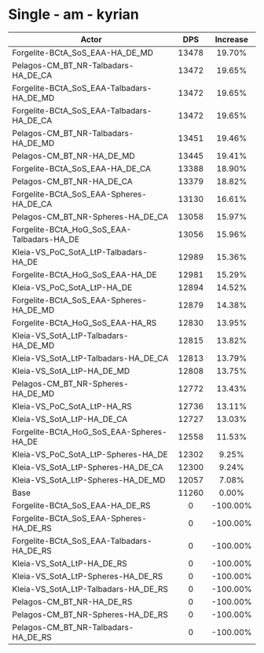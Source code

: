 # Single - am - kyrian
| Actor | DPS | Increase |
|---|:---:|:---:|
|Forgelite-BCtA_SoS_EAA-HA_DE_MD|13478|19.70%|
|Pelagos-CM_BT_NR-Talbadars-HA_DE_CA|13472|19.65%|
|Forgelite-BCtA_SoS_EAA-Talbadars-HA_DE_MD|13472|19.65%|
|Forgelite-BCtA_SoS_EAA-Talbadars-HA_DE_CA|13472|19.65%|
|Pelagos-CM_BT_NR-Talbadars-HA_DE_MD|13451|19.46%|
|Pelagos-CM_BT_NR-HA_DE_MD|13445|19.41%|
|Forgelite-BCtA_SoS_EAA-HA_DE_CA|13388|18.90%|
|Pelagos-CM_BT_NR-HA_DE_CA|13379|18.82%|
|Forgelite-BCtA_SoS_EAA-Spheres-HA_DE_CA|13130|16.61%|
|Pelagos-CM_BT_NR-Spheres-HA_DE_CA|13058|15.97%|
|Forgelite-BCtA_HoG_SoS_EAA-Talbadars-HA_DE|13056|15.96%|
|Kleia-VS_PoC_SotA_LtP-Talbadars-HA_DE|12989|15.36%|
|Forgelite-BCtA_HoG_SoS_EAA-HA_DE|12981|15.29%|
|Kleia-VS_PoC_SotA_LtP-HA_DE|12894|14.52%|
|Forgelite-BCtA_SoS_EAA-Spheres-HA_DE_MD|12879|14.38%|
|Forgelite-BCtA_HoG_SoS_EAA-HA_RS|12830|13.95%|
|Kleia-VS_SotA_LtP-Talbadars-HA_DE_MD|12815|13.82%|
|Kleia-VS_SotA_LtP-Talbadars-HA_DE_CA|12813|13.79%|
|Kleia-VS_SotA_LtP-HA_DE_MD|12808|13.75%|
|Pelagos-CM_BT_NR-Spheres-HA_DE_MD|12772|13.43%|
|Kleia-VS_PoC_SotA_LtP-HA_RS|12736|13.11%|
|Kleia-VS_SotA_LtP-HA_DE_CA|12727|13.03%|
|Forgelite-BCtA_HoG_SoS_EAA-Spheres-HA_DE|12558|11.53%|
|Kleia-VS_PoC_SotA_LtP-Spheres-HA_DE|12302|9.25%|
|Kleia-VS_SotA_LtP-Spheres-HA_DE_CA|12300|9.24%|
|Kleia-VS_SotA_LtP-Spheres-HA_DE_MD|12057|7.08%|
|Base|11260|0.00%|
|Forgelite-BCtA_SoS_EAA-HA_DE_RS|0|-100.00%|
|Forgelite-BCtA_SoS_EAA-Spheres-HA_DE_RS|0|-100.00%|
|Forgelite-BCtA_SoS_EAA-Talbadars-HA_DE_RS|0|-100.00%|
|Kleia-VS_SotA_LtP-HA_DE_RS|0|-100.00%|
|Kleia-VS_SotA_LtP-Spheres-HA_DE_RS|0|-100.00%|
|Kleia-VS_SotA_LtP-Talbadars-HA_DE_RS|0|-100.00%|
|Pelagos-CM_BT_NR-HA_DE_RS|0|-100.00%|
|Pelagos-CM_BT_NR-Spheres-HA_DE_RS|0|-100.00%|
|Pelagos-CM_BT_NR-Talbadars-HA_DE_RS|0|-100.00%|

